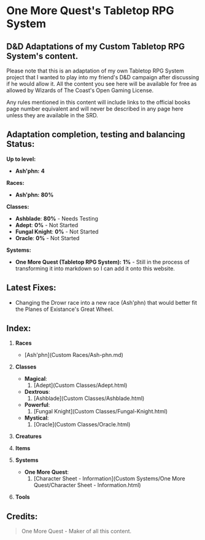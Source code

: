 # **One More Quest**'s Tabletop RPG System
## **D&D Adaptations** of my Custom Tabletop RPG System's content.
Please note that this is an adaptation of my own Tabletop RPG System project that I wanted to play into my friend's D&D campaign after discussing if he would allow it.
All the content you see here will be available for free as allowed by Wizards of The Coast's Open Gaming License.

Any rules mentioned in this content will include links to the official books page number equivalent and will never be described in any page here unless they are available in the SRD.

## **Adaptation completion, testing and balancing Status:**

**Up to level:**
- **Ash'phn:** **4**

**Races:**
- **Ash'phn:** **80%**

**Classes:**
- **Ashblade**: **80%** - Needs Testing
- **Adept**: **0%** - Not Started
- **Fungal Knight**: **0%** - Not Started
- **Oracle**: **0%** - Not Started

**Systems:**
- **One More Quest (Tabletop RPG System):** **1%** - Still in the process of transforming it into markdown so I can add it onto this website.


## **Latest Fixes:**
- Changing the Drowr race into a new race (Ash'phn) that would better fit the Planes of Existance's Great Wheel.

## **Index:**

1. **Races**
    - [Ash'phn](Custom Races/Ash-phn.md)

2. **Classes**
    - **Magical**:
        1. [Adept](Custom Classes/Adept.html)
    - **Dextrous**:
        1. [Ashblade](Custom Classes/Ashblade.html)
    - **Powerful**:
        1. [Fungal Knight](Custom Classes/Fungal-Knight.html)
    - **Mystical**:
        1. [Oracle](Custom Classes/Oracle.html)

3. **Creatures**

4. **Items**

5. **Systems**
   - **One More Quest**:
     1. [Character Sheet - Information](Custom Systems/One More Quest/Character Sheet - Information.html)

6. **Tools**

## **Credits:**

> One More Quest - Maker of all this content.
